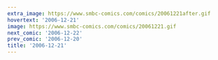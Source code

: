 ```yaml
---
extra_image: https://www.smbc-comics.com/comics/20061221after.gif
hovertext: '2006-12-21'
image: https://www.smbc-comics.com/comics/20061221.gif
next_comic: '2006-12-22'
prev_comic: '2006-12-20'
title: '2006-12-21'
---
```


